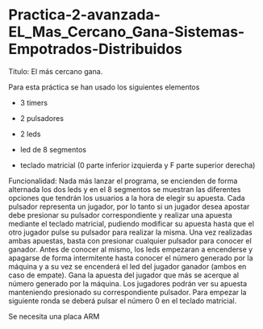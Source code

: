 # Practica-2-avanzada-EL_Mas_Cercano_Gana-Sistemas-Empotrados-Distribuidos
Titulo: El más cercano gana.

Para esta práctica se han usado los siguientes elementos


- 3 timers


- 2 pulsadores


- 2 leds


- led de 8 segmentos


- teclado matricial (0 parte inferior izquierda y F parte superior derecha)


Funcionalidad: Nada más lanzar el programa, se encienden de forma alternada los dos leds y en el 8 segmentos se muestran las diferentes opciones que tendrán los usuarios a la hora de elegir su apuesta. Cada pulsador representa un jugador, por lo tanto si un jugador desea apostar debe presionar su pulsador correspondiente y realizar una apuesta mediante el teclado matricial, pudiendo modificar su apuesta hasta que el otro jugador pulse su pulsador para realizar la misma. Una vez realizadas ambas apuestas, basta con presionar cualquier pulsador para conocer el ganador. Antes de conocer al mismo, los leds empezaran a encenderse y apagarse de forma intermitente hasta conocer el número generado por la máquina y a su vez se encenderá el led del jugador ganador (ambos en caso de empate). Gana la apuesta del jugador que más se acerque al número generado por la máquina. Los jugadores podrán ver su apuesta manteniendo presionado su correspondiente pulsador. Para empezar la siguiente ronda se deberá pulsar el número 0 en el teclado matricial.


Se necesita una placa ARM


